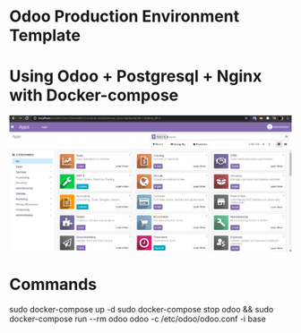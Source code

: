 # Odoo Production Environment Template
# Using Odoo + Postgresql + Nginx with Docker-compose

<img src="./project-images/project-image.png">

# Commands

sudo docker-compose up -d
sudo docker-compose stop odoo && sudo docker-compose run --rm odoo odoo -c /etc/odoo/odoo.conf -i base